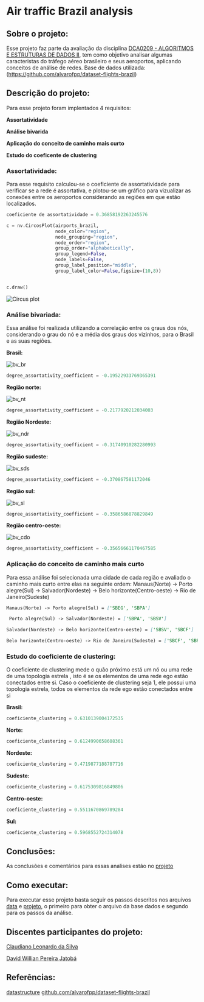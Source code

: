 # Air traffic Brazil analysis

## Sobre o projeto:
Esse projeto faz parte da avaliação da disciplina [DCA0209 - ALGORITMOS E ESTRUTURAS DE DADOS II](https://github.com/ivanovitchm/datastructure), tem como objetivo analisar algumas caracteristas do tráfego aéreo brasileiro e seus aeroportos, aplicando conceitos de análise de redes. Base de dados utilizada: (https://github.com/alvarofpp/dataset-flights-brazil)

## Descrição do projeto:
Para esse projeto foram implentados 4 requisitos:

**Assortatividade**

**Análise bivarida**

**Aplicação do conceito de caminho mais curto**

**Estudo do coeficente de clustering**

### Assortatividade:
Para esse requisito calculou-se o coeficiente de assortatividade para verificar se a rede é assortativa, e plotou-se um gráfico para vizualizar as conexões entre os  aeroportos considerando as regiões em que estão localizados.

```python
coeficiente de assortatividade = 0.36858192263245576
```

```python
c = nv.CircosPlot(airports_brazil,
                  node_color="region",
                  node_grouping="region",
                  node_order="region",
                  group_order="alphabetically",
                  group_legend=False,
                  node_labels=False,
                  group_label_position="middle",
                  group_label_color=False,figsize=(10,8))


c.draw()
```
![Circus plot](https://github.com/ClaudianoLeonardo/air_traffic_brazil_analysis/blob/main/images/Circus_plot.png)

### Análise bivariada:
Essa análise foi realizada utilizando a correlação entre os graus dos nós, considerando o grau do nó e a média dos graus dos vizinhos, para o Brasil e as suas regiões.

**Brasil:**

![bv_br](https://github.com/ClaudianoLeonardo/air_traffic_brazil_analysis/blob/main/images/bv_br.png)

```python
degree_assortativity_coefficient = -0.19522933769365391
```

**Região norte:**

![bv_nt](https://github.com/ClaudianoLeonardo/air_traffic_brazil_analysis/blob/main/images/bv_nt.png)

```python
degree_assortativity_coefficient = -0.2177920212034003
```

**Região Nordeste:**

![bv_ndr](https://github.com/ClaudianoLeonardo/air_traffic_brazil_analysis/blob/main/images/bv_nrd.png)

```python
degree_assortativity_coefficient = -0.31740910282280993
```

**Região sudeste:**

![bv_sds](https://github.com/ClaudianoLeonardo/air_traffic_brazil_analysis/blob/main/images/bv_sds.png)

```python
degree_assortativity_coefficient = -0.370867581172046
```

**Região sul:**

![bv_sl](https://github.com/ClaudianoLeonardo/air_traffic_brazil_analysis/blob/main/images/bv_sl.png)

```python
degree_assortativity_coefficient = -0.3586586878829849
```

**Região centro-oeste:**

![bv_cdo](https://github.com/ClaudianoLeonardo/air_traffic_brazil_analysis/blob/main/images/bv_cdo.png)

```python
degree_assortativity_coefficient = -0.35656661170467585
```

### Aplicação do conceito de caminho mais curto
Para essa análise foi selecionada uma cidade de cada região e avaliado o caminho mais curto entre elas na seguinte ordem: 
Manaus(Norte) -> Porto alegre(Sul) -> Salvador(Nordeste) -> Belo horizonte(Centro-oeste) -> Rio de Janeiro(Sudeste)

```md
Manaus(Norte) -> Porto alegre(Sul) = ['SBEG', 'SBPA']
```
```md
 Porto alegre(Sul) -> Salvador(Nordeste) = ['SBPA', 'SBSV']
 ```
 ```md
 Salvador(Nordeste) -> Belo horizonte(Centro-oeste) = ['SBSV', 'SBCF']
 ```
 ```md
 Belo horizonte(Centro-oeste) -> Rio de Janeiro(Sudeste) = ['SBCF', 'SBRJ']
 ```
 
 ### Estudo do coeficiente de clustering:
 O coeficiente de clustering mede o quão próximo está um nó ou uma rede de uma topologia estrela , isto é se os elementos de uma rede ego estão conectados entre si.    Caso o coeficiente de clustering seja 1, ele possui uma topologia estrela, todos os elementos da rede ego estão conectados entre si
 
 **Brasil:**
 ```python
 coeficiente_clustering = 0.6310139004172535
 ```
 **Norte:**
 ```python
 coeficiente_clustering = 0.6124990658608361
 ```
 
 **Nordeste:**
 ```python
 coeficiente_clustering = 0.4719877188787716
 ```
 
 **Sudeste:**
 ```python
 coeficiente_clustering = 0.6175309816849806
 ```
 
 **Centro-oeste:**
 ```python
 coeficiente_clustering = 0.5511670869789284
 ```
 
 **Sul:**
 ```python
 coeficiente_clustering = 0.5968552724314078
 ```
 
 ## Conclusões:
 As conclusões e comentários para essas analises estão no [projeto](https://github.com/ClaudianoLeonardo/air_traffic_brazil_analysis/blob/main/ProjectUnit2.ipynb)
 
 ## Como executar:
 Para executar esse projeto basta seguir os passos descritos nos arquivos [data](https://github.com/ClaudianoLeonardo/air_traffic_brazil_analysis/blob/main/data.ipynb) e [projeto](https://github.com/ClaudianoLeonardo/air_traffic_brazil_analysis/blob/main/ProjectUnit2.ipynb), o primeiro para obter o arquivo da base dados e segundo para os passos da análise.
 
## Discentes participantes do projeto:
  
  [Claudiano Leonardo da Silva](https://github.com/ClaudianoLeonardo)
  
  [David Willian Pereira Jatobá](https://github.com/DavidWillian7)
  
## Referências:
[datastructure](https://github.com/ivanovitchm/datastructure)
[github.com/alvarofpp/dataset-flights-brazil](https://github.com/alvarofpp/dataset-flights-brazil)

 
 
 

